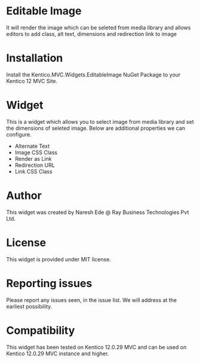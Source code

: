 # Editable Image

It will render the image which can be seleted from media library and allows editors to add class, alt text, dimensions and redirection link to image

# Installation

Install the Kentico.MVC.Widgets.EditableImage NuGet Package to your Kentico 12 MVC Site. 

# Widget

This is a widget which allows you to select image from media library and set the dimensions of seleted image. Below are additional properties we can configure. 
- Alternate Text
- Image CSS Class
- Render as Link
- Redirection URL
- Link CSS Class

# Author

This widget was created by Naresh Ede @ Ray Business Technologies Pvt Ltd.

# License

This widget is provided under MIT license.

# Reporting issues

Please report any issues seen, in the issue list. We will address at the earliest possibility.

# Compatibility

This widget has been tested on Kentico 12.0.29 MVC and can be used on Kentico 12.0.29 MVC instance and higher. 
